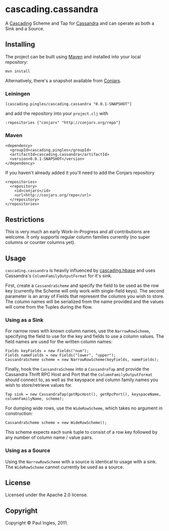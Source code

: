 # cascading.cassandra

A [Cascading](http://www.cascading.org) Scheme and Tap for [Cassandra](http://cassandra.apache.org) and can operate as both a Sink and a Source.

## Installing

The project can be built using [Maven](http://maven.apache.org) and installed into your local repository:

    mvn install

Alternatively, there's a snapshot available from [Conjars](http://conjars.org/cascading.pingles/cascading.cassandra).

### Leiningen

    [cascading.pingles/cascading.cassandra "0.0.1-SNAPSHOT"]
    
and add the repository into your `project.clj` with

    :repositories {"conjars" "http://conjars.org/repo"}

### Maven

    <dependency>
      <groupId>cascading.pingles</groupId>
      <artifactId>cascading.cassandra</artifactId>
      <version>0.0.1-SNAPSHOT</version>
    </dependency>

If you haven't already added it you'll need to add the Conjars repository

    <repositories>
      <repository>
        <id>conjars</id>
        <url>http://conjars.org/repo</url>
      </repository>
    </repositories>


## Restrictions

This is very much an early Work-in-Progress and all contributions are welcome. It only supports regular column families currently (no super columns or counter columns yet).

## Usage

`cascading.cassandra` is heavily influenced by [cascading.hbase](https://github.com/cwensel/cascading.hbase) and uses Cassandra's `ColumnFamilyOutputFormat` for it's sink.

First, create a `CassandraScheme` and specify the field to be used as the row key (currently the Scheme will only work with single-field keys). The second parameter is an array of Fields that represent the columns you wish to store. The column names will be serialized from the name provided and the values will come from the Tuples during the flow.

### Using as a Sink

For narrow rows with known column names, use the `NarrowRowScheme`, specifying the field to use for the key and fields to use a column values.  The field names are used for the written column names:

    Fields keyFields = new Fields("num");
    Fields nameFields = new Fields("lower", "upper");
    CassandraScheme scheme = new NarrowRowScheme(keyFields, nameFields);

Finally, hook the `CassandraScheme` into a `CassandraTap` and provide the Cassandra Thrift RPC Host and Port that the `ColumnFamilyOutputFormat` should connect to, as well as the keyspace and column family names you wish to store/retrieve values for.

    Tap sink = new CassandraTap(getRpcHost(), getRpcPort(), keyspaceName, columnFamilyName, scheme);

For dumping wide rows, use the `WideRowScheme`, which takes no argument in construction:

    CassandraScheme scheme = new WideRowScheme();

This scheme expects each sunk tuple to consist of a row key followed by any number of column name / value pairs.

### Using as a Source

Using the `NarrowRowScheme` with a source is identical to usage with a sink.  The `WideRowScheme` cannot currently be used as a source.

## License

Licensed under the Apache 2.0 license.

## Copyright

Copyright &copy; Paul Ingles, 2011.
